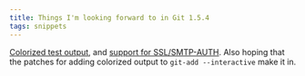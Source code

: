 ```yaml
---
title: Things I'm looking forward to in Git 1.5.4
tags: snippets
---
```


[Colorized test output](http://repo.or.cz/w/git.git?a=commit;h=55db1df0c86b0fded61731647a8f1cd6e7dc9b04), and [support for SSL/SMTP-AUTH](http://repo.or.cz/w/git.git?a=commit;h=34cc60ce2b48f6037997543ddbab1ed9903df4a8). Also hoping that the patches for adding colorized output to `git-add --interactive` make it in.

